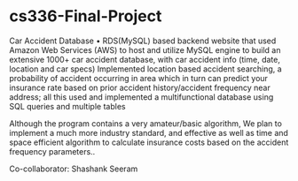 # cs336-Final-Project
Car Accident Database
•	 RDS(MySQL) based backend website that used Amazon Web Services (AWS) to host and utilize MySQL engine to build an extensive 1000+ car accident database, with car accident info (time, date, location and car specs) Implemented location based accident searching, a probability of accident occurring in area which in turn can predict your insurance rate based on prior accident history/accident frequency near address; all this used and implemented a multifunctional database using SQL queries and multiple tables

Although the program contains a very amateur/basic algorithm, We plan to implement a much more industry standard, and effective as well as time and space efficient algorithm to calculate insurance costs based on the accident frequency parameters..

Co-collaborator: Shashank Seeram

